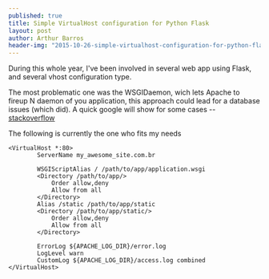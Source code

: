 ```yaml
---
published: true
title: Simple VirtualHost configuration for Python Flask
layout: post
author: Arthur Barros
header-img: "2015-10-26-simple-virtualhost-configuration-for-python-flask.jpg"
---
```

During this whole year, I've been involved in several web app using Flask, and several vhost configuration type. 

The most problematic one was the WSGIDaemon, wich lets Apache to fireup N daemon of you application, this approach could lead for a database issues (which did).
A quick google will show for some cases  -- [stackoverflow](http://stackoverflow.com/questions/9318347/why-are-some-mysql-connections-selecting-old-data-the-mysql-database-after-a-del)

The following is currently the one who fits my needs


    <VirtualHost *:80>
            ServerName my_awesome_site.com.br

            WSGIScriptAlias / /path/to/app/application.wsgi
            <Directory /path/to/app/>
                Order allow,deny
                Allow from all
            </Directory>
            Alias /static /path/to/app/static
            <Directory /path/to/app/static/>
                Order allow,deny
                Allow from all
            </Directory>

            ErrorLog ${APACHE_LOG_DIR}/error.log
            LogLevel warn
            CustomLog ${APACHE_LOG_DIR}/access.log combined
    </VirtualHost>
